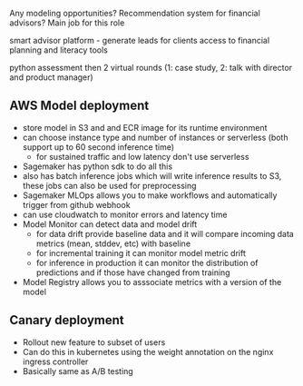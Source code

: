 Any modeling opportunities?
Recommendation system for financial advisors? Main job for this role

smart advisor platform - generate leads for clients
access to financial planning and literacy tools

python assessment
then 2 virtual rounds (1: case study, 2: talk with director and product manager)

## AWS Model deployment
* store model in S3 and and ECR image for its runtime environment
* can choose instance type and number of instances or serverless (both support up to 60 second inference time)
    * for sustained traffic and low latency don't use serverless
* Sagemaker has python sdk to do all this
* also has batch inference jobs which will write inference results to S3, these jobs can also be used for preprocessing
* Sagemaker MLOps allows you to make workflows and automatically trigger from github webhook
* can use cloudwatch to monitor errors and latency time
* Model Monitor can detect data and model drift
    * for data drift provide baseline data and it will compare incoming data metrics (mean, stddev, etc) with baseline
    * for incremental training it can monitor model metric drift
    * for inference in production it can monitor the distribution of predictions and if those have changed from training
* Model Registry allows you to asssociate metrics with a version of the model


## Canary deployment
* Rollout new feature to subset of users
* Can do this in kubernetes using the weight annotation on the nginx ingress controller
* Basically same as A/B testing